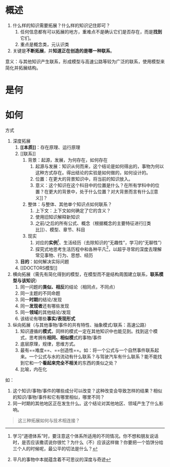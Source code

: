 # 概述
1. 什么样的知识需要拓展？什么样的知识记住即可？
	1. 任何信息都有可以拓展的地方，重难点不是确认它们是否存在，而是**找到**它们。
	2. 重点是概念类，元认识类
2. 关键是**不断拓展**，并**知道正在创造的是哪一种联系**。

意义：与其他知识产生联系，形成模型与高速公路等较为广泛的联系，使用模型来简化并拓展结构。
# 是何
# 如何
方式
1. 深度拓展
	1. **[[本质]]**：存在原理、运行原理
	2. [[联系]] 
		1. 背景：起源，发展，为何存在，如何存在
			1. 起源与发展：知识从何而来，这个结论是如何得出的，事物为何以这种方式存在。得出结论的实验是如何做的，如何设计的。
			2. 位置：在更大的背景知识中，将当前的知识放入。
			3. 意义：这个知识在这个科目中的位置是什么？在所有学科中的位置？在更大的背景中，处于什么位置？对大背景而言有什么[[意义]]？
		2. 整体：与整体、其他单个知识点如何联系？
			1. 上下文：上下文如何确定了它的含义？
			2. 使用旧知识解释新知识
			3. 之前/之后的所有公式、概念（根据概念的主要特征进行[[类比]]）、模型、章节、科目
		3. 现实
			1. 对应的**实例**[^1]、生活经历（去除知识的“无趣性”，学习的“无聊性”）
			2. 探究式地思考生活历程中和各种平凡[^2]，以超乎寻常的深度去理解常见事物、行为、思想、经历
	3. **目的**：如何解决实际问题
	4. [[DOCTORS模型]] 
2. 横向拓展（需先有简化得到的模型，在模型而不是结构周围建立联系，**联系模型与该知识**）
	1. 同一问题的**类似、相反**的结论（相同点，不同点）
	2. 同一主题的不同命题
	3. 同一**时期**的结论/发现
	4. 同一**发现者**还有哪些发现
	5. 同一**领域**的其他结论/发现
	6. 该结论有哪些**事实/表现形式** 
3. 纵向拓展（与其他事物/事件的共有特性、抽象模式/联系：高速公路）
	1. 知识遵循的**模式**，同样的模式一定在其他知识中也能见到。找到这个模式，思考拥有**相同、相似模**式的事物/事件
	2.  底层原理，规律，思维方式。
	3. 最有==难度==、==创造性==。如：将一个公式与一个自然事件联系起来。一个公式与水的流动有什么联系？与驾驶汽车有什么联系？能不能找到它和一个**看起来完全不相关**的东西的类似之处？
	4. 比喻，内在化

如：
1. 这个知识/事物/事件的哪些成分可以改变？这种改变会导致怎样的结果？相似的知识/事物/事件和它有哪里相似，哪里不同？
2. 同一时期的其他地区正在发生什么。这个结论对其他地区、领域产生了什么影响。

> 这三种拓展如何与技术相连接？

[^1]: 学习“道德体系”时，要注意这个体系所适用的不同情况。你不想和朋友说话时，是否应该撒谎说你很忙？为什么（不）应该这样做？你要把一个馅饼分给三个人的时候呢，最公平的切法是什么？
[^2]: 平凡的事物中本就蕴含着不可思议的深度与奇迹